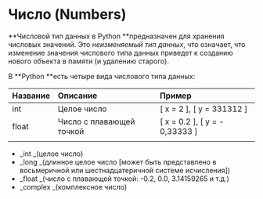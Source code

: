 # Число \(Numbers\)

**Числовой тип данных в Python **предназначен для хранения числовых значений. Это _неизменяемый тип данных_, что означает, что изменение значения числового типа данных приведет к созданию нового объекта в памяти \(и удалению старого\).  
  
В **Python **есть четыре вида числового типа данных:

| Название | Описание | Пример |
| :--- | :--- | :--- |
| int | Целое число | \[ x = 2 \], \[ y = 331312 \] |
| float | Число с плавающей точкой | \[ x = 0.2 \], \[ y = - 0,33333 \] |
|  |  |  |



* _int _\(целое число\)  
* _long _\(длинное целое число \[может быть представлено в восьмеричной или шестнадцатеричной системе исчисления\]\)
* _float _\(число с плавающей точкой: -0.2, 0.0, 3.14159265 и т.д.\)
* _complex _\(комплексное число\) 

  




